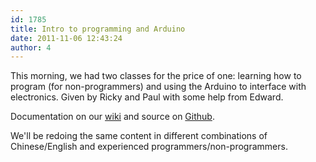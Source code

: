 ```yaml
---
id: 1785
title: Intro to programming and Arduino
date: 2011-11-06 12:43:24
author: 4
---
```


This morning, we had two classes for the price of one: learning how to program (for non-programmers) and using the Arduino to interface with electronics. Given by Ricky and Paul with some help from Edward.

Documentation on our [wiki](http://wiki.xinchejian.com/wiki/Arduino) and source on [Github](https://github.com/xinchejian/XinCheJian-Workshops/tree/master/Arduino/rngadam).

We'll be redoing the same content in different combinations of Chinese/English and experienced programmers/non-programmers.